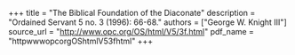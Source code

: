 +++
title = "The Biblical Foundation of the Diaconate"
description = "Ordained Servant 5 no. 3 (1996): 66-68."
authors = ["George W. Knight III"]
source_url = "http://www.opc.org/OS/html/V5/3f.html"
pdf_name = "httpwwwopcorgOShtmlV53fhtml"
+++
